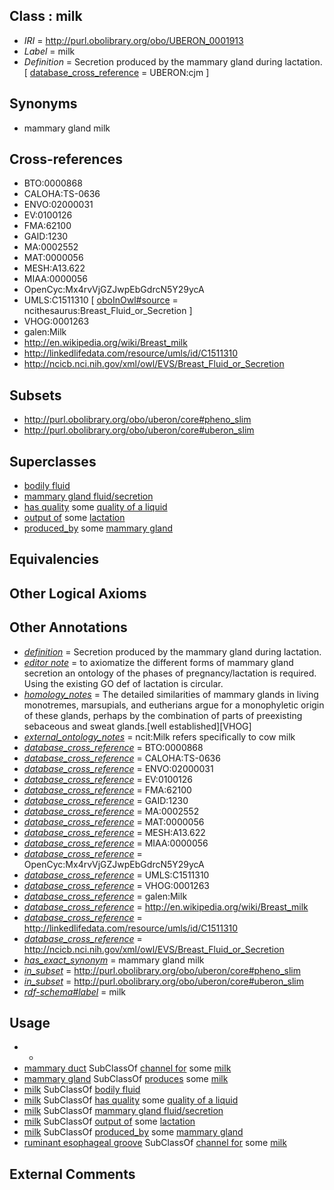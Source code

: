 
## Class : milk

 * *IRI* = http://purl.obolibrary.org/obo/UBERON_0001913
 * *Label* = milk
 * *Definition* = Secretion produced by the mammary gland during lactation. [ [database_cross_reference](../../ef/oboInOwl#hasDbXref.md) = UBERON:cjm ]

## Synonyms

 * mammary gland milk

## Cross-references

 * BTO:0000868
 * CALOHA:TS-0636
 * ENVO:02000031
 * EV:0100126
 * FMA:62100
 * GAID:1230
 * MA:0002552
 * MAT:0000056
 * MESH:A13.622
 * MIAA:0000056
 * OpenCyc:Mx4rvVjGZJwpEbGdrcN5Y29ycA
 * UMLS:C1511310 [ [oboInOwl#source](../../ce/oboInOwl#source.md) = ncithesaurus:Breast_Fluid_or_Secretion ]
 * VHOG:0001263
 * galen:Milk
 * http://en.wikipedia.org/wiki/Breast_milk
 * http://linkedlifedata.com/resource/umls/id/C1511310
 * http://ncicb.nci.nih.gov/xml/owl/EVS/Breast_Fluid_or_Secretion

## Subsets

 * http://purl.obolibrary.org/obo/uberon/core#pheno_slim
 * http://purl.obolibrary.org/obo/uberon/core#uberon_slim

## Superclasses

 * [bodily fluid](../../UBERON/14/UBERON_0006314.md)
 * [mammary gland fluid/secretion](../../UBERON/39/UBERON_0006539.md)
 * [has quality](../../RO/86/RO_0000086.md) some [quality of a liquid](../../PATO/48/PATO_0001548.md)
 * [output of](../../RO/53/RO_0002353.md) some [lactation](../../GO/95/GO_0007595.md)
 * [produced_by](../../RO/01/RO_0003001.md) some [mammary gland](../../UBERON/11/UBERON_0001911.md)

## Equivalencies


## Other Logical Axioms


## Other Annotations

 * *[definition](../../IAO/15/IAO_0000115.md)* = Secretion produced by the mammary gland during lactation.
 * *[editor note](../../IAO/16/IAO_0000116.md)* = to axiomatize the different forms of mammary gland secretion an ontology of the phases of pregnancy/lactation is required. Using the existing GO def of lactation is circular.
 * *[homology_notes](../../UBPROP/03/UBPROP_0000003.md)* = The detailed similarities of mammary glands in living monotremes, marsupials, and eutherians argue for a monophyletic origin of these glands, perhaps by the combination of parts of preexisting sebaceous and sweat glands.[well established][VHOG]
 * *[external_ontology_notes](../../UBPROP/12/UBPROP_0000012.md)* = ncit:Milk refers specifically to cow milk
 * *[database_cross_reference](../../ef/oboInOwl#hasDbXref.md)* = BTO:0000868
 * *[database_cross_reference](../../ef/oboInOwl#hasDbXref.md)* = CALOHA:TS-0636
 * *[database_cross_reference](../../ef/oboInOwl#hasDbXref.md)* = ENVO:02000031
 * *[database_cross_reference](../../ef/oboInOwl#hasDbXref.md)* = EV:0100126
 * *[database_cross_reference](../../ef/oboInOwl#hasDbXref.md)* = FMA:62100
 * *[database_cross_reference](../../ef/oboInOwl#hasDbXref.md)* = GAID:1230
 * *[database_cross_reference](../../ef/oboInOwl#hasDbXref.md)* = MA:0002552
 * *[database_cross_reference](../../ef/oboInOwl#hasDbXref.md)* = MAT:0000056
 * *[database_cross_reference](../../ef/oboInOwl#hasDbXref.md)* = MESH:A13.622
 * *[database_cross_reference](../../ef/oboInOwl#hasDbXref.md)* = MIAA:0000056
 * *[database_cross_reference](../../ef/oboInOwl#hasDbXref.md)* = OpenCyc:Mx4rvVjGZJwpEbGdrcN5Y29ycA
 * *[database_cross_reference](../../ef/oboInOwl#hasDbXref.md)* = UMLS:C1511310
 * *[database_cross_reference](../../ef/oboInOwl#hasDbXref.md)* = VHOG:0001263
 * *[database_cross_reference](../../ef/oboInOwl#hasDbXref.md)* = galen:Milk
 * *[database_cross_reference](../../ef/oboInOwl#hasDbXref.md)* = http://en.wikipedia.org/wiki/Breast_milk
 * *[database_cross_reference](../../ef/oboInOwl#hasDbXref.md)* = http://linkedlifedata.com/resource/umls/id/C1511310
 * *[database_cross_reference](../../ef/oboInOwl#hasDbXref.md)* = http://ncicb.nci.nih.gov/xml/owl/EVS/Breast_Fluid_or_Secretion
 * *[has_exact_synonym](../../ym/oboInOwl#hasExactSynonym.md)* = mammary gland milk
 * *[in_subset](../../et/oboInOwl#inSubset.md)* = http://purl.obolibrary.org/obo/uberon/core#pheno_slim
 * *[in_subset](../../et/oboInOwl#inSubset.md)* = http://purl.obolibrary.org/obo/uberon/core#uberon_slim
 * *[rdf-schema#label](../../el/rdf-schema#label.md)* = milk

## Usage

 * -
 * [mammary duct](../../UBERON/65/UBERON_0001765.md) SubClassOf [channel for](../../core#channel/or/core#channel_for.md) some [milk](../../UBERON/13/UBERON_0001913.md)
 * [mammary gland](../../UBERON/11/UBERON_0001911.md) SubClassOf [produces](../../RO/00/RO_0003000.md) some [milk](../../UBERON/13/UBERON_0001913.md)
 * [milk](../../UBERON/13/UBERON_0001913.md) SubClassOf [bodily fluid](../../UBERON/14/UBERON_0006314.md)
 * [milk](../../UBERON/13/UBERON_0001913.md) SubClassOf [has quality](../../RO/86/RO_0000086.md) some [quality of a liquid](../../PATO/48/PATO_0001548.md)
 * [milk](../../UBERON/13/UBERON_0001913.md) SubClassOf [mammary gland fluid/secretion](../../UBERON/39/UBERON_0006539.md)
 * [milk](../../UBERON/13/UBERON_0001913.md) SubClassOf [output of](../../RO/53/RO_0002353.md) some [lactation](../../GO/95/GO_0007595.md)
 * [milk](../../UBERON/13/UBERON_0001913.md) SubClassOf [produced_by](../../RO/01/RO_0003001.md) some [mammary gland](../../UBERON/11/UBERON_0001911.md)
 * [ruminant esophageal groove](../../UBERON/29/UBERON_0010229.md) SubClassOf [channel for](../../core#channel/or/core#channel_for.md) some [milk](../../UBERON/13/UBERON_0001913.md)

## External Comments

